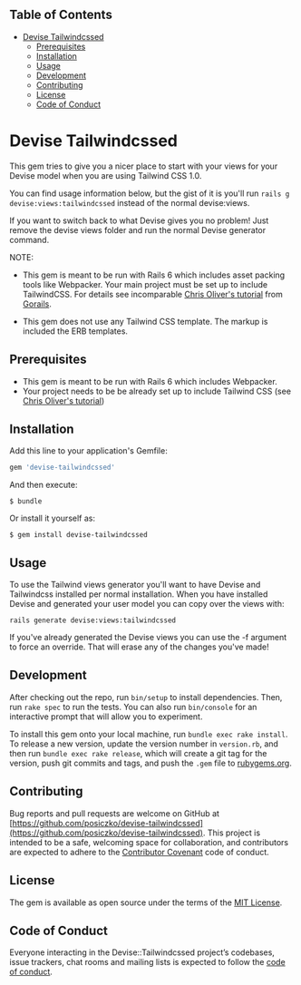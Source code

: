 <!-- Tocer[start]: Auto-generated, don't remove. -->

## Table of Contents

- [Devise Tailwindcssed](#devise-tailwindcssed)
  - [Prerequisites](#prerequisites)
  - [Installation](#installation)
  - [Usage](#usage)
  - [Development](#development)
  - [Contributing](#contributing)
  - [License](#license)
  - [Code of Conduct](#code-of-conduct)

<!-- Tocer[finish]: Auto-generated, don't remove. -->

# Devise Tailwindcssed

This gem tries to give you a nicer place to start with your views for your Devise model
when you are using Tailwind CSS 1.0.

You can find usage information below, but the gist of it is you'll run
`rails g devise:views:tailwindcssed` instead of the normal devise:views.

If you want to switch back to what Devise gives you no problem! Just remove
the devise views folder and run the normal Devise generator command.

NOTE:

* This gem is meant to be run with Rails 6 which includes asset packing tools like Webpacker. Your main project must be
set up to include TailwindCSS. For details see incomparable [Chris Oliver's tutorial](https://gorails.com/episodes/tailwindcss-1-0-with-rails-6) from [Gorails](https://gorails.com).

* This gem does not use any Tailwind CSS template. The markup is included the ERB templates.

## Prerequisites

* This gem is meant to be run with Rails 6 which includes Webpacker.
* Your project needs to be be already set up to include Tailwind CSS (see [Chris Oliver's tutorial](https://gorails.com/episodes/tailwindcss-1-0-with-rails-6))

## Installation

Add this line to your application's Gemfile:

```ruby
gem 'devise-tailwindcssed'
```

And then execute:

    $ bundle

Or install it yourself as:

    $ gem install devise-tailwindcssed

## Usage

To use the Tailwind views generator you'll want to have Devise and Tailwindcss installed
per normal installation. When you have installed Devise and generated your user model you
can copy over the views with:

    rails generate devise:views:tailwindcssed

If you've already generated the Devise views you can use the -f argument to force an override.
That will erase any of the changes you've made!

## Development

After checking out the repo, run `bin/setup` to install dependencies. Then, run `rake spec` to run
the tests. You can also run `bin/console` for an interactive prompt that will allow you to experiment.

To install this gem onto your local machine, run `bundle exec rake install`. To release
a new version, update the version number in `version.rb`, and then run `bundle exec rake release`,
which will create a git tag for the version, push git commits and tags, and push the `.gem`
file to [rubygems.org](https://rubygems.org).

## Contributing

Bug reports and pull requests are welcome on GitHub at
[https://github.com/posiczko/devise-tailwindcssed](https://github.com/posiczko/devise-tailwindcssed).
This project is intended to be a safe, welcoming space for collaboration, and contributors
are expected to adhere to the [Contributor Covenant](http://contributor-covenant.org) code of conduct.

## License

The gem is available as open source under the terms of the [MIT License](https://opensource.org/licenses/MIT).

## Code of Conduct

Everyone interacting in the Devise::Tailwindcssed project’s codebases, issue trackers,
chat rooms and mailing lists is expected to follow
the [code of conduct](https://github.com/posiczko/devise-tailwindcssed/blob/master/CODE_OF_CONDUCT.md).
